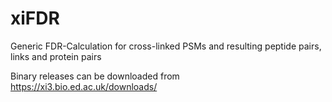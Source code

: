 xiFDR
=====

Generic FDR-Calculation for cross-linked PSMs and resulting peptide pairs, links and protein pairs

Binary releases can be downloaded from 
https://xi3.bio.ed.ac.uk/downloads/

